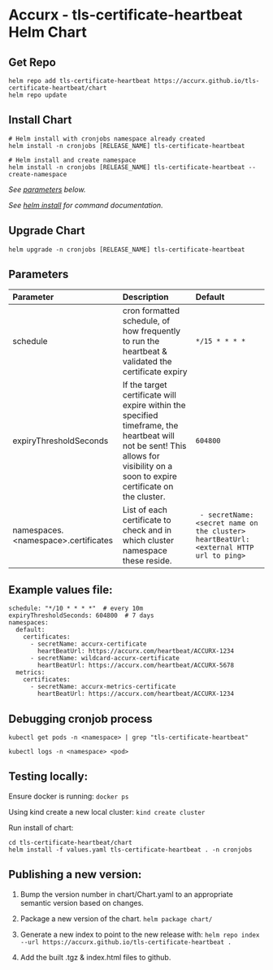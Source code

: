 # Accurx - tls-certificate-heartbeat Helm Chart

## Get Repo

```console
helm repo add tls-certificate-heartbeat https://accurx.github.io/tls-certificate-heartbeat/chart
helm repo update
```

## Install Chart

```console
# Helm install with cronjobs namespace already created
helm install -n cronjobs [RELEASE_NAME] tls-certificate-heartbeat

# Helm install and create namespace
helm install -n cronjobs [RELEASE_NAME] tls-certificate-heartbeat --create-namespace
```

_See [parameters](#parameters) below._

_See [helm install](https://helm.sh/docs/helm/helm_install/) for command documentation._

## Upgrade Chart

```console
helm upgrade -n cronjobs [RELEASE_NAME] tls-certificate-heartbeat
```

## Parameters

| Parameter                          | Description                                                                                                                       | Default                                                 |
| :--------------------------------- | :-------------------------------------------------------------------------------------------------------------------------------- | :------------------------------------------------------ |
| schedule | cron formatted schedule, of how frequently to run the heartbeat & validated the certificate expiry | `*/15 * * * *` |
| expiryThresholdSeconds | If the target certificate will expire within the specified timeframe, the heartbeat will not be sent! This allows for visibility on a soon to expire certificate on the cluster. | `604800` |
| namespaces.\<namespace\>.certificates | List of each certificate to check and in which cluster namespace these reside. | ``` - secretName: <secret name on the cluster>        heartBeatUrl: <external HTTP url to ping>``` |

## Example values file:
```
schedule: "*/10 * * * *"  # every 10m
expiryThresholdSeconds: 604800  # 7 days
namespaces:
  default:
    certificates:
      - secretName: accurx-certificate
        heartBeatUrl: https://accurx.com/heartbeat/ACCURX-1234
      - secretName: wildcard-accurx-certificate
        heartBeatUrl: https://accurx.com/heartbeat/ACCURX-5678
  metrics:
    certificates:
      - secretName: accurx-metrics-certificate
        heartBeatUrl: https://accurx.com/heartbeat/ACCURX-1234
```

## Debugging cronjob process
`kubectl get pods -n <namespace> | grep "tls-certificate-heartbeat"`

`kubectl logs -n <namespace> <pod>`


## Testing locally:

Ensure docker is running:
`docker ps`

Using kind create a new local cluster:
`kind create cluster`

Run install of chart:
```
cd tls-certificate-heartbeat/chart
helm install -f values.yaml tls-certificate-heartbeat . -n cronjobs
```

## Publishing a new version:

1. Bump the version number in chart/Chart.yaml to an appropriate semantic version based on changes.

2. Package a new version of the chart.
  `helm package chart/`

3. Generate a new index to point to the new release with:
  `helm repo index --url https://accurx.github.io/tls-certificate-heartbeat .`

4. Add the built .tgz & index.html files to github.

